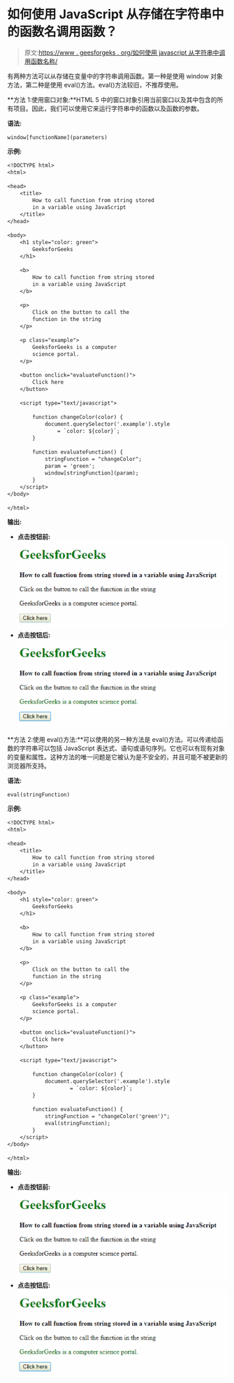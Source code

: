 # 如何使用 JavaScript 从存储在字符串中的函数名调用函数？

> 原文:[https://www . geesforgeks . org/如何使用 javascript 从字符串中调用函数名称/](https://www.geeksforgeeks.org/how-to-call-function-from-it-name-stored-in-a-string-using-javascript/)

有两种方法可以从存储在变量中的字符串调用函数。第一种是使用 window 对象方法，第二种是使用 eval()方法。eval()方法较旧，不推荐使用。

**方法 1:使用窗口对象:**HTML 5 中的窗口对象引用当前窗口以及其中包含的所有项目。因此，我们可以使用它来运行字符串中的函数以及函数的参数。

**语法:**

```
window[functionName](parameters)
```

**示例:**

```
<!DOCTYPE html>
<html>

<head>
    <title>
        How to call function from string stored
        in a variable using JavaScript
    </title>
</head>

<body>
    <h1 style="color: green">
        GeeksforGeeks
    </h1>

    <b>
        How to call function from string stored
        in a variable using JavaScript 
    </b>

    <p>
        Click on the button to call the
        function in the string
    </p>

    <p class="example">
        GeeksforGeeks is a computer
        science portal.
    </p>

    <button onclick="evaluateFunction()">
        Click here
    </button>

    <script type="text/javascript">

        function changeColor(color) {
            document.querySelector('.example').style
                = `color: ${color}`;
        }

        function evaluateFunction() {
            stringFunction = "changeColor";
            param = 'green';
            window[stringFunction](param);
        }
    </script>
</body>

</html>                    
```

**输出:**

*   **点击按钮前:**
    ![window-before](img/6e134c2cce198c2a016cec3e0300bd8c.png)
*   **点击按钮后:**
    ![window-after](img/87ea5bc69e0bd0f73099efe21146fc01.png)

**方法 2:使用 eval()方法:**可以使用的另一种方法是 eval()方法。可以传递给函数的字符串可以包括 JavaScript 表达式、语句或语句序列。它也可以有现有对象的变量和属性。这种方法的唯一问题是它被认为是不安全的，并且可能不被更新的浏览器所支持。

**语法:**

```
eval(stringFunction)
```

**示例:**

```
<!DOCTYPE html>
<html>

<head>
    <title>
        How to call function from string stored
        in a variable using JavaScript
    </title>
</head>

<body>
    <h1 style="color: green">
        GeeksforGeeks
    </h1>

    <b>
        How to call function from string stored
        in a variable using JavaScript 
    </b>

    <p>
        Click on the button to call the
        function in the string
    </p>

    <p class="example">
        GeeksforGeeks is a computer
        science portal.
    </p>

    <button onclick="evaluateFunction()">
        Click here
    </button>

    <script type="text/javascript">

        function changeColor(color) {
            document.querySelector('.example').style
                    = `color: ${color}`;
        }

        function evaluateFunction() {
            stringFunction = "changeColor('green')";
            eval(stringFunction);
        }
    </script>
</body>

</html>                    
```

**输出:**

*   **点击按钮前:**
    ![eval-before](img/ea9d5557b9b8035117d3ad9f8816b450.png)
*   **点击按钮后:**
    ![eval-after](img/d0a95615a095c2c8dc5905e5af7fba38.png)
